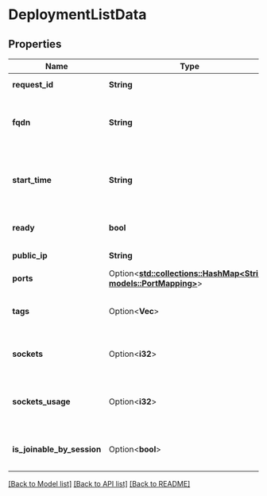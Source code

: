 # DeploymentListData

## Properties

Name | Type | Description | Notes
------------ | ------------- | ------------- | -------------
**request_id** | **String** | Unique UUID | 
**fqdn** | **String** | The FQDN that allow to connect to your deployment | 
**start_time** | **String** | Timestamp of the deployment when it is up and running | 
**ready** | **bool** | If the deployment is ready | 
**public_ip** | **String** | The public IP | 
**ports** | Option<[**std::collections::HashMap<String, models::PortMapping>**](PortMapping.md)> |  | [optional]
**tags** | Option<**Vec<String>**> | List of tags associated with the deployment | [optional]
**sockets** | Option<**i32**> | The capacity of the deployment | [optional]
**sockets_usage** | Option<**i32**> | The capacity usage of the deployment | [optional]
**is_joinable_by_session** | Option<**bool**> | If the deployment is joinable by sessions | [optional]

[[Back to Model list]](../README.md#documentation-for-models) [[Back to API list]](../README.md#documentation-for-api-endpoints) [[Back to README]](../README.md)


